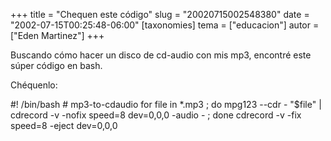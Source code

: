 +++
title = "Chequen este código"
slug = "20020715002548380"
date = "2002-07-15T00:25:48-06:00"
[taxonomies]
tema = ["educacion"]
autor = ["Eden Martinez"]
+++

Buscando cómo hacer un disco de cd-audio con mis mp3, encontré este
súper código en bash.

Chéquenlo:

#! /bin/bash
\# mp3-to-cdaudio
for file in \*.mp3 ; do mpg123 --cdr - "$file" \| cdrecord -v -nofix
speed=8 dev=0,0,0 -audio - ; done
cdrecord -v -fix speed=8 -eject dev=0,0,0

